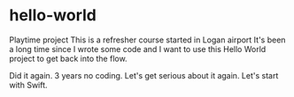 # hello-world
Playtime project
This is a refresher course started in Logan airport
It's been a long time since I wrote some code and I want to use this Hello World project to get back into the flow.

Did it again. 3 years no coding.  Let's get serious about it again.  Let's start with Swift.

